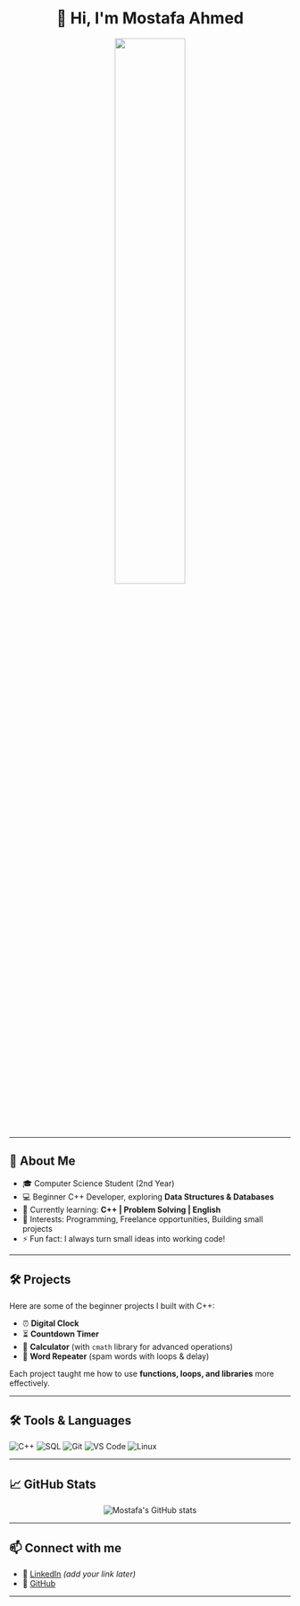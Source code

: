 <div align="center">

# 👋 Hi, I'm Mostafa Ahmed  

<img src="https://media.giphy.com/media/LMcB8XospGZO8UQq87/giphy.gif" width="50%"/>

</div>

---

## 🚀 About Me
- 🎓 Computer Science Student (2nd Year)  
- 💻 Beginner C++ Developer, exploring **Data Structures & Databases**  
- 🌱 Currently learning: **C++ | Problem Solving | English**  
- 🎯 Interests: Programming, Freelance opportunities, Building small projects  
- ⚡ Fun fact: I always turn small ideas into working code!  

---

## 🛠️ Projects
Here are some of the beginner projects I built with C++:

- ⏰ **Digital Clock**  
- ⏳ **Countdown Timer**  
- 🧮 **Calculator** (with `cmath` library for advanced operations)  
- 🔁 **Word Repeater** (spam words with loops & delay)

Each project taught me how to use **functions, loops, and libraries** more effectively.  

---

## 🛠️ Tools & Languages
![C++](https://img.shields.io/badge/C++-00599C?style=flat&logo=c%2B%2B&logoColor=white)
![SQL](https://img.shields.io/badge/SQL-4479A1?style=flat&logo=MySQL&logoColor=white)
![Git](https://img.shields.io/badge/Git-E44C30?style=flat&logo=git&logoColor=white)
![VS Code](https://img.shields.io/badge/VS%20Code-0078D4?style=flat&logo=visual-studio-code&logoColor=white)
![Linux](https://img.shields.io/badge/Linux-FCC624?style=flat&logo=linux&logoColor=black)

---

## 📈 GitHub Stats
<div align="center">
  
![Mostafa's GitHub stats](https://github-readme-stats.vercel.app/api?username=YOUR_USERNAME&show_icons=true&theme=radical)  

</div>

---

## 📫 Connect with me
- 💼 [LinkedIn](https://linkedin.com) *(add your link later)*  
- 🐙 [GitHub](https://github.com/YOUR_USERNAME)

---
